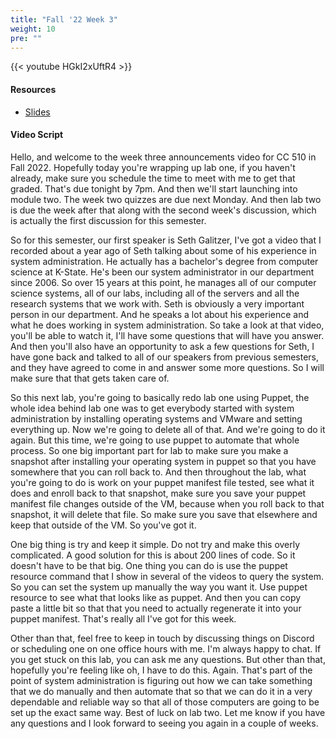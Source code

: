 ```yaml
---
title: "Fall '22 Week 3"
weight: 10
pre: ""
---
```


{{< youtube HGkI2xUftR4 >}}

#### Resources

* <a href="slides" target="_blank">Slides</a>

#### Video Script

Hello, and welcome to the week three announcements video for CC 510 in Fall 2022. Hopefully today you're wrapping up lab one, if you haven't already, make sure you schedule the time to meet with me to get that graded. That's due tonight by 7pm. And then we'll start launching into module two. The week two quizzes are due next Monday. And then lab two is due the week after that along with the second week's discussion, which is actually the first discussion for this semester. 

So for this semester, our first speaker is Seth Galitzer, I've got a video that I recorded about a year ago of Seth talking about some of his experience in system administration. He actually has a bachelor's degree from computer science at K-State. He's been our system administrator in our department since 2006. So over 15 years at this point, he manages all of our computer science systems, all of our labs, including all of the servers and all the research systems that we work with. Seth is obviously a very important person in our department. And he speaks a lot about his experience and what he does working in system administration. So take a look at that video, you'll be able to watch it, I'll have some questions that will have you answer. And then you'll also have an opportunity to ask a few questions for Seth, I have gone back and talked to all of our speakers from previous semesters, and they have agreed to come in and answer some more questions. So I will make sure that that gets taken care of. 

So this next lab, you're going to basically redo lab one using Puppet, the whole idea behind lab one was to get everybody started with system administration by installing operating systems and VMware and setting everything up. Now we're going to delete all of that. And we're going to do it again. But this time, we're going to use puppet to automate that whole process. So one big important part for lab to make sure you make a snapshot after installing your operating system in puppet so that you have somewhere that you can roll back to. And then throughout the lab, what you're going to do is work on your puppet manifest file tested, see what it does and enroll back to that snapshot, make sure you save your puppet manifest file changes outside of the VM, because when you roll back to that snapshot, it will delete that file. So make sure you save that elsewhere and keep that outside of the VM. So you've got it. 

One big thing is try and keep it simple. Do not try and make this overly complicated. A good solution for this is about 200 lines of code. So it doesn't have to be that big. One thing you can do is use the puppet resource command that I show in several of the videos to query the system. So you can set the system up manually the way you want it. Use puppet resource to see what that looks like as puppet. And then you can copy paste a little bit so that that you need to actually regenerate it into your puppet manifest. That's really all I've got for this week. 

Other than that, feel free to keep in touch by discussing things on Discord or scheduling one on one office hours with me. I'm always happy to chat. If you get stuck on this lab, you can ask me any questions. But other than that, hopefully you're feeling like oh, I have to do this. Again. That's part of the point of system administration is figuring out how we can take something that we do manually and then automate that so that we can do it in a very dependable and reliable way so that all of those computers are going to be set up the exact same way. Best of luck on lab two. Let me know if you have any questions and I look forward to seeing you again in a couple of weeks.

